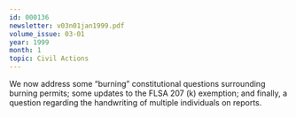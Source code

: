 ```yaml
---
id: 000136
newsletter: v03n01jan1999.pdf
volume_issue: 03-01
year: 1999
month: 1
topic: Civil Actions
---
```


We now address some “burning” constitutional questions surrounding burning permits; some updates to the FLSA 207 (k) exemption; and finally, a question regarding the handwriting of multiple individuals on reports.
